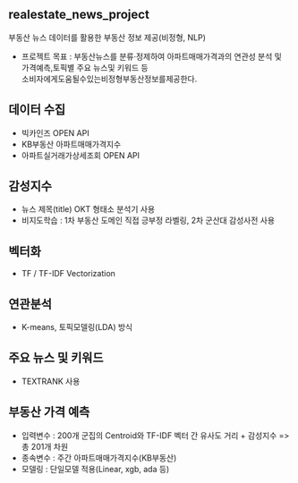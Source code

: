 ## realestate_news_project
부동산 뉴스 데이터를 활용한 부동산 정보 제공(비정형, NLP)
- 프로젝트 목표 : 부동산뉴스를 분류·정제하여 아파트매매가격과의 연관성 분석 및 가격예측,토픽별 주요 뉴스및 키워드 등 <br>
소비자에게도움될수있는비정형부동산정보를제공한다.



## 데이터 수집
- 빅카인즈 OPEN API
- KB부동산 아파트매매가격지수
- 아파트실거래가상세조회 OPEN API

## 감성지수
- 뉴스 제목(title) OKT 형태소 분석기 사용
- 비지도학습 : 1차 부동산 도메인 직접 긍부정 라벨링, 2차 군산대 감성사전 사용

## 벡터화
- TF / TF-IDF Vectorization

## 연관분석
- K-means, 토픽모델링(LDA) 방식

## 주요 뉴스 및 키워드
- TEXTRANK 사용

## 부동산 가격 예측
- 입력변수 : 200개 군집의 Centroid와 TF-IDF 벡터 간 유사도 거리 + 감성지수 => 총 201개 차원
- 종속변수 : 주간 아파트매매가격지수(KB부동산)
- 모델링 : 단일모델 적용(Linear, xgb, ada 등)
